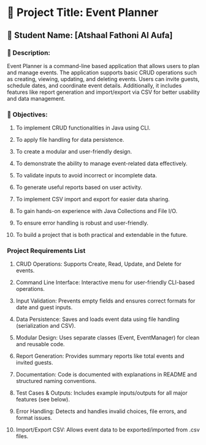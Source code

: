 # 📌 Project Title: Event Planner
## 👤 Student Name: [Atshaal Fathoni Al Aufa]

### 📄 Description:
 Event Planner is a command-line based application that allows users to plan and manage events. The application supports basic CRUD operations such as creating, viewing, updating, and deleting events. Users can invite guests, schedule dates, and coordinate event details. Additionally, it includes features like report generation and import/export via CSV for better usability and data management.

### 🎯 Objectives:
1. To implement CRUD functionalities in Java using CLI.

2. To apply file handling for data persistence.

3. To create a modular and user-friendly design.

4. To demonstrate the ability to manage event-related data effectively.

5. To validate inputs to avoid incorrect or incomplete data.

6. To generate useful reports based on user activity.

7. To implement CSV import and export for easier data sharing.

8. To gain hands-on experience with Java Collections and File I/O.

9. To ensure error handling is robust and user-friendly.

10. To build a project that is both practical and extendable in the future.

### Project Requirements List
1. CRUD Operations: Supports Create, Read, Update, and Delete for events.

2. Command Line Interface: Interactive menu for user-friendly CLI-based operations.

3. Input Validation: Prevents empty fields and ensures correct formats for date and guest inputs.

4. Data Persistence: Saves and loads event data using file handling (serialization and CSV).

5. Modular Design: Uses separate classes (Event, EventManager) for clean and reusable code.

6. Report Generation: Provides summary reports like total events and invited guests.

7. Documentation: Code is documented with explanations in README and structured naming conventions.

8. Test Cases & Outputs: Includes example inputs/outputs for all major features (see below).

9. Error Handling: Detects and handles invalid choices, file errors, and format issues.

10. Import/Export CSV: Allows event data to be exported/imported from .csv files.